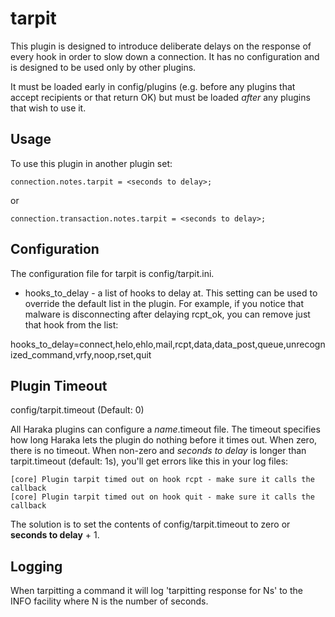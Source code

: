 tarpit
======

This plugin is designed to introduce deliberate delays on the response
of every hook in order to slow down a connection.  It has no
configuration and is designed to be used only by other plugins.

It must be loaded early in config/plugins (e.g. before any plugins
that accept recipients or that return OK) but must be loaded *after*
any plugins that wish to use it.


Usage
--------------
To use this plugin in another plugin set:

    connection.notes.tarpit = <seconds to delay>;

or

    connection.transaction.notes.tarpit = <seconds to delay>;


Configuration
--------------

The configuration file for tarpit is config/tarpit.ini.

* hooks\_to\_delay - a list of hooks to delay at. This setting can be used to
  override the default list in the plugin. For example, if you notice that
  malware is disconnecting after delaying rcpt\_ok, you can remove just that
  hook from the list:

hooks\_to\_delay=connect,helo,ehlo,mail,rcpt,data,data\_post,queue,unrecognized\_command,vrfy,noop,rset,quit


Plugin Timeout
--------------

config/tarpit.timeout (Default: 0)

All Haraka plugins can configure a *name*.timeout file. The timeout specifies
how long Haraka lets the plugin do nothing before it times out. When zero,
there is no timeout. When non-zero and *seconds to delay* is longer than
tarpit.timeout (default: 1s), you'll get errors like this in your log files:

    [core] Plugin tarpit timed out on hook rcpt - make sure it calls the callback
    [core] Plugin tarpit timed out on hook quit - make sure it calls the callback

The solution is to set the contents of config/tarpit.timeout to zero or
**seconds to delay** + 1.


Logging
--------------
When tarpitting a command it will log 'tarpitting response for Ns' to
the INFO facility where N is the number of seconds.
